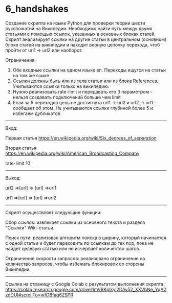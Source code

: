 # 6_handshakes

Создание скрипта на языке Python для проверки теории шести рукопожатий на Википедии. Необходимо найти путь между двумя статьями с помощью ссылок, указанных в основных блоках статей.
Скрипт анализирует ссылки на другие статьи в центральном (основном) блоке статей на википедии и находит верную цепочку перехода, чтоб пройти от url1 => url2 или наоборот.

Ограничения:
1) Обе входные ссылки на одном языке en. Переходы ищутся на статьи на том же языке.
2) Ссылки должны быть или из тела статьи или из блока References. Учитываются ссылки только на википедию.
3) Нужно реализовать rate-limit и передавать его 3 параметром - нельзя создавать подключений больше чем limit
4) Если за 5 переходов цель не достигнута url1 -> url2 и url2 -> url1 - сообщает об этом. Не учитываются ссылки глубиной более 5 и избегаем дубликатов
------------------------------------

Вход:

Первая статья    https://en.wikipedia.org/wiki/Six_degrees_of_separation

Вторая статья    https://en.wikipedia.org/wiki/American_Broadcasting_Company

rate-limit   10

--------------------------------------
Выход:

url2 =>[url] => [url] =>url1

url1 =>[url] => [url] =>url2

-------------------------------------


Скрипт осуществляет следующие функции:

Сбор ссылок: извлекает ссылки из основного текста и раздела "Ссылки" Wiki-статьи.

Поиск пути: реализован алгоритм поиска в ширину, который начинается с одной статьи и будет переходить по ссылкам до тех пор, пока не найдет целевую статью или не исчерпает количество шагов.

Ограничение скорости запросов: реализовано ограничение на количество запросов, чтобы избежать блокировок со стороны Википедии.

------------------------------------

Ссылка на страницу с Google Colab с результатом выполнения скрипта: https://colab.research.google.com/drive/1mV9Kplkyl2DAv52_XXVbNe_YqA2zdDUI#scrollTo=wfO8faq6ZSPR

